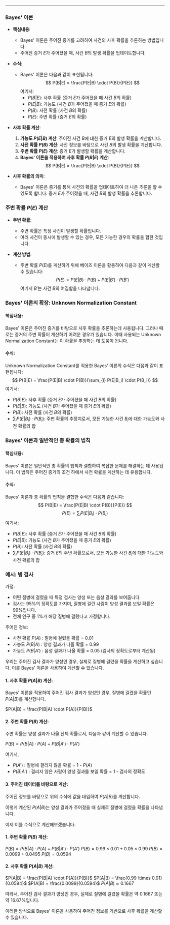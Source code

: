 
---
### Bayes' 이론

- **핵심내용**:
  - Bayes' 이론은 주어진 증거를 고려하여 사건의 사후 확률을 추론하는 방법입니다.
  - 주어진 증거 $E$가 주어졌을 때, 사건 $B$의 발생 확률을 업데이트합니다.

- **수식**:
  - Bayes' 이론은 다음과 같이 표현됩니다:
    $$ P(B|E) = \frac{P(E|B) \cdot P(B)}{P(E)} $$
    여기서:
    - $P(B|E)$: 사후 확률 (증거 $E$가 주어졌을 때 사건 $B$의 확률)
    - $P(E|B)$: 가능도 (사건 $B$가 주어졌을 때 증거 $E$의 확률)
    - $P(B)$: 사전 확률 (사건 $B$의 확률)
    - $P(E)$: 주변 확률 (증거 $E$의 확률)

- **사후 확률 계산**:
  1. **가능도 $P(E|B)$ 계산**: 주어진 사건 $B$에 대한 증거 $E$의 발생 확률을 계산합니다.
  2. **사전 확률 $P(B)$ 계산**: 사전 정보를 바탕으로 사건 $B$의 발생 확률을 계산합니다.
  3. **주변 확률 $P(E)$ 계산**: 증거 $E$가 발생할 확률을 계산합니다.
  4. **Bayes' 이론을 적용하여 사후 확률 $P(B|E)$ 계산**:
     $$ P(B|E) = \frac{P(E|B) \cdot P(B)}{P(E)} $$

- **사후 확률의 의미**:
  - Bayes' 이론은 증거를 통해 사건의 확률을 업데이트하여 더 나은 추론을 할 수 있도록 합니다. 증거 $E$가 주어졌을 때, 사건 $B$의 발생 확률을 추론합니다.

### 주변 확률 $P(E)$ 계산

- **주변 확률**:
  - 주변 확률은 특정 사건이 발생할 확률입니다.
  - 여러 사건이 동시에 발생할 수 있는 경우, 모든 가능한 경우의 확률을 합한 것입니다.

- **계산 방법**:
  - 주변 확률 $P(E)$를 계산하기 위해 베이즈 이론을 활용하여 다음과 같이 계산할 수 있습니다:
    $$ P(E) = P(E|B) \cdot P(B) + P(E|B') \cdot P(B') $$
    여기서 $B'$는 사건 $B$의 여집합을 나타냅니다.

### Bayes' 이론의 확장: Unknown Normalization Constant

#### 핵심내용:
Bayes' 이론은 주어진 증거를 바탕으로 사후 확률을 추론하는데 사용됩니다. 그러나 때로는 증거의 주변 확률이 계산하기 어려운 경우가 있습니다. 이때 사용되는 Unknown Normalization Constant는 이 확률을 추정하는 데 도움이 됩니다.

#### 수식:
Unknown Normalization Constant를 적용한 Bayes' 이론의 수식은 다음과 같이 표현됩니다:
$$ P(B|E) = \frac{P(E|B) \cdot P(B)}{\sum_{i} P(E|B_i) \cdot P(B_i)} $$
여기서:
- $P(B|E)$: 사후 확률 (증거 $E$가 주어졌을 때 사건 $B$의 확률)
- $P(E|B)$: 가능도 (사건 $B$가 주어졌을 때 증거 $E$의 확률)
- $P(B)$: 사전 확률 (사건 $B$의 확률)
- $\sum_{i} P(E|B_i) \cdot P(B_i)$: 주변 확률의 추정치로서, 모든 가능한 사건 $B_i$에 대한 가능도와 사전 확률의 합

### Bayes' 이론과 일반적인 총 확률의 법칙

#### 핵심내용:
Bayes' 이론은 일반적인 총 확률의 법칙과 결합하여 복잡한 문제를 해결하는 데 사용됩니다. 이 법칙은 주어진 증거의 조건 하에서 사전 확률을 계산하는 데 유용합니다.

#### 수식:
Bayes' 이론과 총 확률의 법칙을 결합한 수식은 다음과 같습니다:
$$ P(B|E) = \frac{P(E|B) \cdot P(B)}{P(E)} $$
$$ P(E) = \sum_{i} P(E|B_i) \cdot P(B_i) $$
여기서:
- $P(B|E)$: 사후 확률 (증거 $E$가 주어졌을 때 사건 $B$의 확률)
- $P(E|B)$: 가능도 (사건 $B$가 주어졌을 때 증거 $E$의 확률)
- $P(B)$: 사전 확률 (사건 $B$의 확률)
- $\sum_{i} P(E|B_i) \cdot P(B_i)$: 증거 $E$의 주변 확률으로서, 모든 가능한 사건 $B_i$에 대한 가능도와 사전 확률의 합

### 예시: 병 검사

가정:
- 어떤 질병에 걸렸을 때 특정 검사는 양성 또는 음성 결과를 보여줍니다.
- 검사는 95%의 정확도를 가지며, 질병에 걸린 사람이 양성 결과를 보일 확률은 99%입니다.
- 전체 인구 중 1%가 해당 질병에 걸렸다고 가정합니다.

주어진 정보:
- 사전 확률 $P(A)$ : 질병에 걸렸을 확률 = 0.01
- 가능도 $P(B|A)$ : 양성 결과가 나올 확률 = 0.99
- 가능도 $P(B|A')$ : 음성 결과가 나올 확률 = 0.05 (검사의 정확도로부터 계산됨)

우리는 주어진 검사 결과가 양성인 경우, 실제로 질병에 걸렸을 확률을 계산하고 싶습니다. 이를 Bayes' 이론을 사용하여 계산할 수 있습니다.

#### 1. 사후 확률 $P(A|B)$ 계산:

Bayes' 이론을 적용하여 주어진 검사 결과가 양성인 경우, 질병에 걸렸을 확률인 $P(A|B)$를 계산합니다.

$P(A|B) = \frac{P(B|A) \cdot P(A)}{P(B)}$

#### 2. 주변 확률 $P(B)$ 계산:

주변 확률은 양성 결과가 나올 전체 확률로서, 다음과 같이 계산할 수 있습니다.

$P(B) = P(B|A) \cdot P(A) + P(B|A') \cdot P(A')$

여기서,
- $P(A')$ : 질병에 걸리지 않을 확률 = 1 - $P(A)$
- $P(B|A')$ : 걸리지 않은 사람이 양성 결과를 보일 확률 = 1 - 검사의 정확도

#### 3. 주어진 데이터를 바탕으로 계산:

주어진 정보를 바탕으로 위의 수식에 값을 대입하여 $P(A|B)$를 계산합니다.

이렇게 계산된 $P(A|B)$는 양성 결과가 주어졌을 때 실제로 질병에 걸렸을 확률을 나타냅니다.

이제 이를 수식으로 계산해보겠습니다.

#### 1. 주변 확률 $P(B)$ 계산:

$P(B) = P(B|A) \cdot P(A) + P(B|A') \cdot P(A')$
$P(B) = 0.99 \times 0.01 + 0.05 \times 0.99$
$P(B) = 0.0099 + 0.0495$
$P(B) = 0.0594$

#### 2. 사후 확률 $P(A|B)$ 계산:

$P(A|B) = \frac{P(B|A) \cdot P(A)}{P(B)}$
$P(A|B) = \frac{0.99 \times 0.01}{0.0594}$
$P(A|B) = \frac{0.0099}{0.0594}$
$P(A|B) ≈ 0.1667$

따라서, 주어진 검사 결과가 양성인 경우, 실제로 질병에 걸렸을 확률은 약 0.1667 또는 약 16.67%입니다.

이러한 방식으로 Bayes' 이론을 사용하여 주어진 정보를 기반으로 사후 확률을 계산할 수 있습니다.